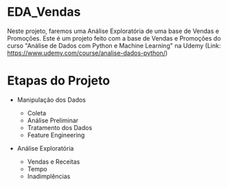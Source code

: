 # EDA_Vendas
Neste projeto, faremos uma Análise Exploratória de uma base de Vendas e Promoções.
Este é um projeto feito com a base de Vendas e Promoções do curso "Análise de Dados com Python e Machine Learning" na Udemy
(Link: https://www.udemy.com/course/analise-dados-python/)

# Etapas do Projeto
  - Manipulação dos Dados
    - Coleta
    - Análise Preliminar
    - Tratamento dos Dados
    - Feature Engineering
      
  - Análise Exploratória
    - Vendas e Receitas
    - Tempo
    - Inadimplências
